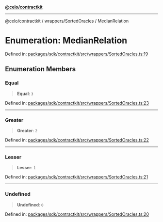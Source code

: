 [**@celo/contractkit**](../../../README.md)

***

[@celo/contractkit](../../../modules.md) / [wrappers/SortedOracles](../README.md) / MedianRelation

# Enumeration: MedianRelation

Defined in: [packages/sdk/contractkit/src/wrappers/SortedOracles.ts:19](https://github.com/celo-org/developer-tooling/blob/master/packages/sdk/contractkit/src/wrappers/SortedOracles.ts#L19)

## Enumeration Members

### Equal

> **Equal**: `3`

Defined in: [packages/sdk/contractkit/src/wrappers/SortedOracles.ts:23](https://github.com/celo-org/developer-tooling/blob/master/packages/sdk/contractkit/src/wrappers/SortedOracles.ts#L23)

***

### Greater

> **Greater**: `2`

Defined in: [packages/sdk/contractkit/src/wrappers/SortedOracles.ts:22](https://github.com/celo-org/developer-tooling/blob/master/packages/sdk/contractkit/src/wrappers/SortedOracles.ts#L22)

***

### Lesser

> **Lesser**: `1`

Defined in: [packages/sdk/contractkit/src/wrappers/SortedOracles.ts:21](https://github.com/celo-org/developer-tooling/blob/master/packages/sdk/contractkit/src/wrappers/SortedOracles.ts#L21)

***

### Undefined

> **Undefined**: `0`

Defined in: [packages/sdk/contractkit/src/wrappers/SortedOracles.ts:20](https://github.com/celo-org/developer-tooling/blob/master/packages/sdk/contractkit/src/wrappers/SortedOracles.ts#L20)

